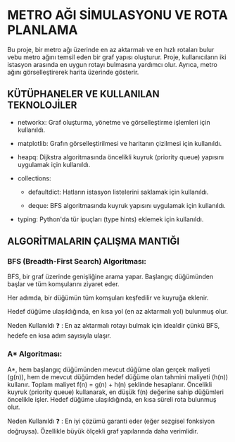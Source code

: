 # METRO AĞI SİMULASYONU VE ROTA PLANLAMA

Bu proje, bir metro ağı üzerinde en az aktarmalı ve en hızlı rotaları bulur vebu metro ağını temsil eden bir graf yapısı oluşturur. Proje, kullanıcıların iki istasyon arasında en uygun rotayı bulmasına yardımcı olur. Ayrıca, metro ağını görselleştirerek harita üzerinde gösterir.

## KÜTÜPHANELER VE KULLANILAN TEKNOLOJİLER

* networkx: Graf oluşturma, yönetme ve görselleştirme işlemleri için kullanıldı.

* matplotlib: Grafın görselleştirilmesi ve haritanın çizilmesi için kullanıldı.

* heapq: Dijkstra algoritmasında öncelikli kuyruk (priority queue) yapısını uygulamak için kullanıldı.

* collections:

  * defaultdict: Hatların istasyon listelerini saklamak için kullanıldı.

  * deque: BFS algoritmasında kuyruk yapısını uygulamak için kullanıldı.

* typing: Python'da tür ipuçları (type hints) eklemek için kullanıldı.

## ALGORİTMALARIN ÇALIŞMA MANTIĞI

### BFS (Breadth-First Search) Algoritması:
  
  BFS, bir graf üzerinde genişliğine arama yapar. Başlangıç düğümünden başlar ve tüm komşularını ziyaret eder.
  
  Her adımda, bir düğümün tüm komşuları keşfedilir ve kuyruğa eklenir.
  
  Hedef düğüme ulaşıldığında, en kısa yol (en az aktarmalı yol) bulunmuş olur.
  
  Neden Kullanıldı :question: :
  En az aktarmalı rotayı bulmak için idealdir çünkü BFS, hedefe en kısa adım sayısıyla ulaşır.

### A* Algoritması:

  A*, hem başlangıç düğümünden mevcut düğüme olan gerçek maliyeti (g(n)), hem de mevcut düğümden hedef düğüme olan tahmini maliyeti (h(n)) kullanır.
  Toplam maliyet f(n) = g(n) + h(n) şeklinde hesaplanır.
  Öncelikli kuyruk (priority queue) kullanarak, en düşük f(n) değerine sahip düğümleri öncelikle işler.
  Hedef düğüme ulaşıldığında, en kısa süreli rota bulunmuş olur.
  
  Neden Kullanıldı :question: :
  En iyi çözümü garanti eder (eğer sezgisel fonksiyon doğruysa).
  Özellikle büyük ölçekli graf yapılarında daha verimlidir.    

